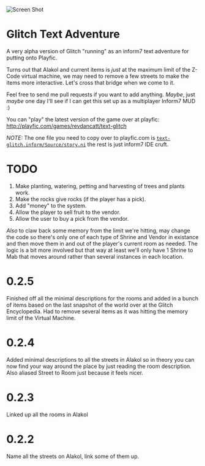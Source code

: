 ![Screen Shot](http://cattopus23.com/img/panel-CAT428.png)

Glitch Text Adventure
=====================

A very alpha version of Glitch "running" as an inform7 text adventure for putting onto Playfic.

Turns out that Alakol and current items is _just_ at the maximum limit of the Z-Code virtual machine, we may need to remove
a few streets to make the items more interactive. Let's cross that bridge when we come to it.

Feel free to send me pull requests if you want to add anything. _Maybe_, just _maybe_ one day I'll see if I can get this
set up as a multiplayer Inform7 MUD :)

You can "play" the latest version of the game over at playfic: http://playfic.com/games/revdancatt/text-glitch

*NOTE:* The one file you need to copy over to playfic.com is [`text-glitch.inform/Source/story.ni`](https://github.com/revdancatt/cat428-glitch-text-adventure/blob/master/text-glitch.inform/Source/story.ni) the rest is just inform7 IDE cruft.


TODO
====

1. Make planting, watering, petting and harvesting of trees and plants work.
2. Make the rocks give rocks (if the player has a pick).
3. Add "money" to the system.
4. Allow the player to sell fruit to the vendor.
5. Allow the user to buy a pick from the vendor.

_Also_ to claw back some memory from the limit we're hitting, may change the code so there's only one of each type of Shrine and Vendor in existance and then move them in and out of the player's current room as needed. The logic is a bit more involved but that way at least we'll only have 1 Shrine to Mab that moves around rather than several instances in each location.

0.2.5
=====

Finished off all the minimal descriptions for the rooms and added in a bunch of items based on the last snapshot of the world over at the Glitch Encyclopedia. Had to remove several items as it was hitting the memory limit of the Virtual Machine.

0.2.4
=====

Added minimal descriptions to all the streets in Alakol so in theory you can now find your way around the place by just reading the room description.
Also aliased Street to Room just because it feels nicer.

0.2.3
=====

Linked up all the rooms in Alakol

0.2.2
=====

Name all the streets on Alakol, link some of them up.
